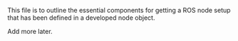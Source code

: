 This file is to outline the essential components for getting a ROS node setup that has been defined in a developed node object.  

Add more later.
